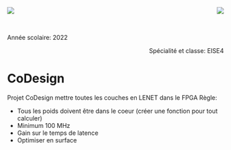 <img src= https://github.com/kibouasteve/CoDesign/assets/71629695/5523b2d0-aeb7-485c-8bdd-dbb5c23ea22e p align="left">
<img src=https://github.com/kibouasteve/CoDesign/assets/71629695/ee78a014-0f7c-4ffa-82ed-bfce217817c7  p align ="right">
</p>

<br />
<br />
<p align="left">Année scolaire: 2022  <p align ="right">Spécialité et classe: EISE4
</p>

# CoDesign
Projet CoDesign 
mettre toutes les couches en LENET dans le FPGA
Règle: 
  - Tous les poids doivent être dans le coeur (créer une fonction pour tout calculer) 
  - Minimum 100 MHz
  - Gain sur le temps de latence
  - Optimiser en surface
